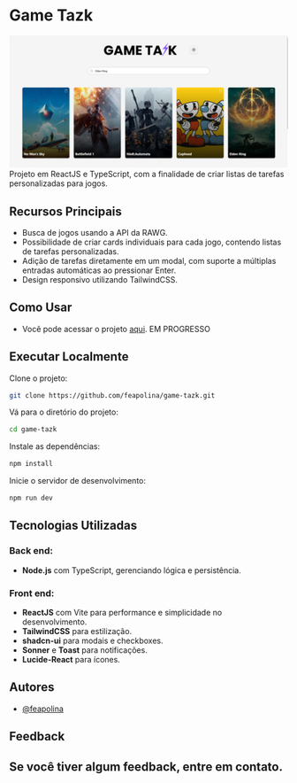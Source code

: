 # Game Tazk

![Imagem do meu projeto](./image.png)  
Projeto em ReactJS e TypeScript, com a finalidade de criar listas de tarefas personalizadas para jogos.

## Recursos Principais

- Busca de jogos usando a API da RAWG.
- Possibilidade de criar cards individuais para cada jogo, contendo listas de tarefas personalizadas.
- Adição de tarefas diretamente em um modal, com suporte a múltiplas entradas automáticas ao pressionar Enter.
- Design responsivo utilizando TailwindCSS.

## Como Usar

- Você pode acessar o projeto [aqui](https://feapolina.github.io/game-tazk). EM PROGRESSO

## Executar Localmente

Clone o projeto:

```bash
git clone https://github.com/feapolina/game-tazk.git
```

Vá para o diretório do projeto:

```bash
cd game-tazk
```

Instale as dependências:

```bash
npm install
```

Inicie o servidor de desenvolvimento:

```bash
npm run dev
```

## Tecnologias Utilizadas

### Back end:

- **Node.js** com TypeScript, gerenciando lógica e persistência.

### Front end:

- **ReactJS** com Vite para performance e simplicidade no desenvolvimento.
- **TailwindCSS** para estilização.
- **shadcn-ui** para modais e checkboxes.
- **Sonner** e **Toast** para notificações.
- **Lucide-React** para ícones.

## Autores

- [@feapolina](https://github.com/feapolina)

## Feedback

Se você tiver algum feedback, entre em contato.
--
